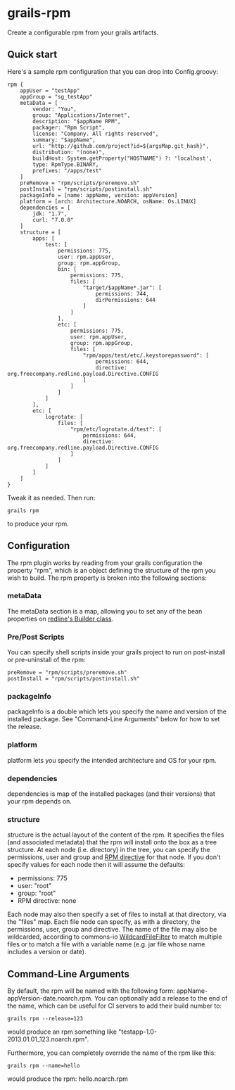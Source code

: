 grails-rpm
==========

Create a configurable rpm from your grails artifacts.

## Quick start
Here's a sample rpm configuration that you can drop into Config.groovy:
```
rpm {
    appUser = "testApp"
    appGroup = "sg_testApp"
    metaData = [
        vendor: "You",
        group: "Applications/Internet",
        description: "$appName RPM",
        packager: "Rpm Script",
        license: "Company. All rights reserved",
        summary: "$appName",
        url: "http://github.com/project?id=${argsMap.git_hash}",
        distribution: "(none)",
        buildHost: System.getProperty("HOSTNAME") ?: 'localhost',
        type: RpmType.BINARY,
        prefixes: "/apps/test"
    ]
    preRemove = "rpm/scripts/preremove.sh"
    postInstall = "rpm/scripts/postinstall.sh"
    packageInfo = [name: appName, version: appVersion]
    platform = [arch: Architecture.NOARCH, osName: Os.LINUX]
    dependencies = [
        jdk: "1.7",
        curl: "7.0.0"
    ]
    structure = [
        apps: [
            test: [
                permissions: 775,
                user: rpm.appUser,
                group: rpm.appGroup,
                bin: [
                    permissions: 775,
                    files: [
                        "target/$appName*.jar": [
                            permissions: 744,
                            dirPermissions: 644
                        ]
                    ]
                ],
                etc: [
                    permissions: 775,
                    user: rpm.appUser,
                    group: rpm.appGroup,
                    files: [
                        "rpm/apps/test/etc/.keystorepassword": [
                            permissions: 644,
                            directive: org.freecompany.redline.payload.Directive.CONFIG
                        ]
                    ]
                ]
            ]
        ],
        etc: [
            logrotate: [
                files: [
                    "rpm/etc/logrotate.d/test": [
                        permissions: 644,
                        directive: org.freecompany.redline.payload.Directive.CONFIG
                    ]
                ]
            ]
        ]
    ]
}
```
Tweak it as needed. Then run:
```
grails rpm
```
to produce your rpm.

## Configuration
The rpm plugin works by reading from your grails configuration the property "rpm", which is an object defining the structure of the rpm you
wish to build. The rpm property is broken into the following sections:

### metaData
The metaData section is a map, allowing you to set any of the bean properties on [redline's Builder class](http://redline-rpm.org/apidocs/org/freecompany/redline/Builder.html).

### Pre/Post Scripts
You can specify shell scripts inside your grails project to run on post-install or pre-uninstall of the rpm:
```
preRemove = "rpm/scripts/preremove.sh"
postInstall = "rpm/scripts/postinstall.sh"
```

### packageInfo
packageInfo is a double which lets you specify the name and version of the installed package. See "Command-Line Arguments" below for how to set the release.

### platform
platform lets you specify the intended architecture and OS for your rpm.

### dependencies
dependencies is map of the installed packages (and their versions) that your rpm depends on.

### structure
structure is the actual layout of the content of the rpm. It specifies the files (and associated metadata) that the rpm will install onto the box as
a tree structure. At each node (i.e. directory) in the tree, you can specify the permissions, user and group and [RPM directive](http://www.rpm.org/max-rpm/s1-rpm-inside-files-list-directives.html) for that
node. If you don't specify values for each node then it will assume the defaults:
- permissions: 775
- user: "root"
- group: "root"
- RPM directive: none

Each node may also then specify a set of files to install at that directory, via the "files" map. Each file node can specify, as with a directory, the
permissions, user, group and directive. The name of the file may also be wildcarded, according to commons-io [WildcardFileFilter](http://commons.apache.org/proper/commons-io/apidocs/org/apache/commons/io/filefilter/WildcardFileFilter.html)
to match multiple files or to match a file with a variable name (e.g. jar file whose name includes a version or date).

## Command-Line Arguments
By default, the rpm will be named with the following form: appName-appVersion-date.noarch.rpm. You can optionally add a release
to the end of the name, which can be useful for CI servers to add their build number to:
```
grails rpm --release=123
```
would produce an rpm something like "testapp-1.0-2013.01.01_123.noarch.rpm".

Furthermore, you can completely override the name of the rpm like this:
```
grails rpm --name=hello
```
would produce the rpm: hello.noarch.rpm
